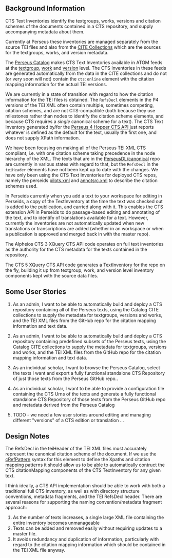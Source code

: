 ## Background Information

CTS Text Inventories identify the textgroups, works, versions and citation schemes of the documents contained in a CTS repository, and supply accompanying metadata about them.

Currently at Perseus these inventories are managed separately from the source TEI files and also from the [CITE Collections](http://catalog.perseus.org/cite-collections/) which are the sources for the textgroups, works, and version metadata.

The [Perseus Catalog](http://catalog.perseus.org) makes CTS Text Inventories available in ATOM feeds at the [textgroup](http://data.perseus.org/catalog/urn:cts:latinLit:phi0959/atom), [work](http://data.perseus.org/catalog/urn:cts:latinLit:phi0959.phi006/atom) and [version](http://data.perseus.org/catalog/urn:cts:latinLit:phi0959.phi006.perseus-lat1/atom) level.  The CTS Inventories in these feeds are generated automatically from the data in the CITE collections and do not (or very soon will not) contain the `cts:online` element with the citation mapping information for the actual TEI versions.

We are currently in a state of transition with regard to how the citation information for the TEI files is obtained.  The `RefsDecl` elements in the P4 versions of the TEI XML often contain multiple, sometimes competing, citation schemes, and are not CTS-compatible (both because they use milestones rather than nodes to identify the citation scheme elements, and because CTS requires a *single* canonical scheme for a text). The CTS Text Inventory generated by/for the [Perseus 4 Hopper CTS API](http://www.perseus.tufts.edu/hopper/CTS?request=GetCapabilities) just reports whatever is defined as the default for the text, usually the first one, and does not supply XPath information.

We have been focusing on making all of the Perseus TEI XML CTS compliant, i.e. with one citation scheme taking precedence in the node hierarchy of the XML.  The texts that are in the [PerseusDL/canonical](https://github.com/PerseusDL/canonical) repo are currently in various states with regard to that, but the `RefsDecl` in the `teiHeader` elements have not been kept up to date with the changes. We have only been using the CTS Text Inventories for deployed CTS repos, namely the perseids [pilots.xml](https://github.com/PerseusDL/canonical/blob/master/CTS_XML_TextInventory/pilots.xml) and [annotsrc.xml](https://github.com/PerseusDL/canonical/blob/master/CTS_XML_TextInventory/pilots.xml) to describe the citation schemes used.

In Perseids currently when you add a text to your workspace for editing in Perseids, a copy of the TextInventory at the time the text was checked out is added to the publication, and carried along with it. This enables the CTS extension API in Perseids to do passage-based editing and annotating of the text, and to identify of translations available for a text. However, currently the inventories are not automatically updated when new translations or transcriptions are added (whether in an workspace or when a publication is approved and merged back in with the master repo).

The Alpheios CTS 3 XQuery CTS API code operates on full text inventories as the authority for the CTS metadata for the texts contained in the repository.

The CTS 5 XQuery CTS API code generates a TextInventory for the repo on the fly, building it up from textgroup, work, and version level inventory components kept with the source data files.

## Some User Stories

1. As an admin, I want to be able to automatically build and deploy a CTS repository containing all of the Perseus texts, using the Catalog CITE collections to supply the metadata for textgroups, versions and works, and the TEI XML files from the GitHub repo for the citation mapping information and text data.

1. As an admin, I want to be able to automatically build and deploy a CTS repository containing predefined subsets of the Perseus texts, using the Catalog CITE collections to supply the metadata for textgroups, versions and works, and the TEI XML files from the GitHub repo for the citation mapping information and text data.

1. As an individual scholar, I want to browse the Perseus Catalog, select the texts I want and export a fully functional standalone CTS Repository of just those texts from the Perseus GitHub repo..

1. As an individual scholar, I want to be able to provide a configuration file containing the CTS Urns of the texts and generate a fully functional standalone CTS Repository of those texts from the Perseus GitHub repo and metadata derived from the Perseus Catalog

1. TODO - we need a few user stories around editing and managing different "versions" of a CTS edition or translation ...

## Design Notes

The RefsDecl in the teiHeader of the TEI XML files must accurately represent the canonical citation scheme of the document. If we use the [cRefPattern](http://www.tei-c.org/release/doc/tei-p5-doc/en/html/ref-cRefPattern.html) syntax for this element to define the Xpaths and citation mapping patterns it should allow us to be able to automatically contruct the CTS citationMapping components of the CTS TextInventory for any given text.

I think ideally, a CTS API implementation should be able to work with both a traditional full CTS inventory, as well as with directory structure conventions, metadata fragments, and the TEI RefsDecl header. There are several reasons for supporting the naming convention/metadata fragment approach:

1. As the number of texts increases, a single large XML file containing the entire inventory becomes unmanageable
2. Texts can be added and removed easily without requiring updates to a master file.
3. It avoids redundancy and duplication of information, particularly with regard to the citation mapping information which should be contained in the TEI XML file anyway.


